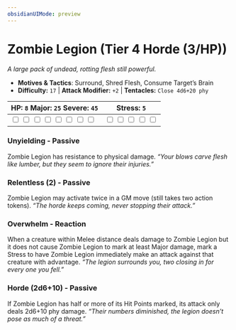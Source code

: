 ```yaml
---
obsidianUIMode: preview
---
```

# Zombie Legion (Tier 4 Horde (3/HP))

*A large pack of undead, rotting flesh still powerful.*

- **Motives & Tactics**: Surround, Shred Flesh, Consume Target’s Brain
- **Difficulty:** `17` | **Attack Modifier:** `+2` | **Tentacles:** `Close 4d6+20 phy`

| HP: `8` Major: `25` Severe: `45` | Stress: `5` |
|--|--|
|  <input type="checkbox" unchecked id="d7c849af"> <input type="checkbox" unchecked id="4dea5e9e"> <input type="checkbox" unchecked id="7a1f6647"> <input type="checkbox" unchecked id="88f3c0fd"> <input type="checkbox" unchecked id="c6cf2cd5"> <input type="checkbox" unchecked id="366bc2fc"> <input type="checkbox" unchecked id="e91487bd"> <input type="checkbox" unchecked id="316edfcf"> |  <input type="checkbox" unchecked id="19b06dfc"> <input type="checkbox" unchecked id="37c5cc11"> <input type="checkbox" unchecked id="c81a0bde"> <input type="checkbox" unchecked id="a65888a3"> <input type="checkbox" unchecked id="488ef2a5"> |

### Unyielding - Passive

Zombie Legion has resistance to physical damage. *“Your blows carve flesh like lumber, but they seem to ignore their injuries.”*

### Relentless (2) - Passive

Zombie Legion may activate twice in a GM move (still takes two action tokens). *“The horde keeps coming, never stopping their attack.”*

### Overwhelm - Reaction

When a creature within Melee distance deals damage to Zombie Legion but it does not cause Zombie Legion to mark at least Major damage, mark a Stress to have Zombie Legion immediately make an attack against that creature with advantage. *“The legion surrounds you, two closing in for every one you fell.”*

### Horde (2d6+10) - Passive

If Zombie Legion has half or more of its Hit Points marked, its attack only deals 2d6+10 phy damage. *“Their numbers diminished, the legion doesn’t pose as much of a threat.”*


